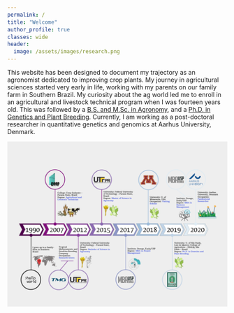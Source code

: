 ```yaml
---
permalink: /
title: "Welcome"
author_profile: true
classes: wide
header:
  image: /assets/images/research.png
---
```


This website has been designed to document my trajectory as an agronomist dedicated to improving crop plants. My journey in agricultural sciences started very early in life, working with my parents on our family farm in Southern Brazil. My curiosity about the ag world led me to enroll in an agricultural and livestock technical program when I was fourteen years old. This was followed by a [B.S. and M.Sc. in Agronomy](http://www.utfpr.edu.br/english), and a [Ph.D. in Genetics and Plant Breeding](http://www.en.esalq.usp.br/0). Currently, I am working as a post-doctoral researcher in quantitative genetics and genomics at Aarhus University, Denmark.



<p align="center">
  <img src="/assets/images/timeline.png" />
</p>    
